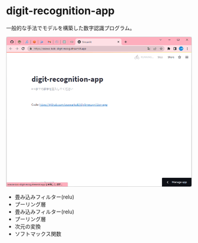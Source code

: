 # digit-recognition-app

一般的な手法でモデルを構築した数字認識プログラム。  

![成果物](./.development/img/fruit.gif)  

- 畳み込みフィルター(relu)
- プーリング層
- 畳み込みフィルター(relu)
- プーリング層
- 次元の変換
- ソフトマックス関数
